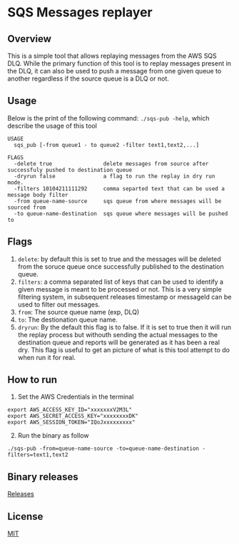 # SQS Messages replayer 

## Overview

This is a simple tool that allows replaying messages from the AWS SQS DLQ. While the primary function of this tool is to replay messages present in the DLQ, it can also be used to push a message from one given queue to another regardless if the source queue is a DLQ or not.

## Usage

Below is the print of the following command: `./sqs-pub -help`, which describe the usage of this tool


```
USAGE
  sqs_pub [-from queue1 - to queue2 -filter text1,text2,...]

FLAGS
  -delete true                delete messages from source after successfuly pushed to destination queue
  -dryrun false               a flag to run the replay in dry run mode.
  -filters 10104211111292     comma separted text that can be used a message body filter
  -from queue-name-source     sqs queue from where messages will be sourced from
  -to queue-name-destination  sqs queue where messages will be pushed to
```

## Flags
1. `delete`: by default this is set to true and the messages will be deleted from the soruce queue once successfully published to the destination queue.
2. `filters`: a comma separated list of keys that can be used to identify a given message is meant to be processed or not. This is a very simple filtering system, in subsequent releases timestamp or messageId can be used to filter out messages.
3. `from`: The source queue name (exp, DLQ)
4. `to`: The destionation queue name.
5. `dryrun`: By the default this flag is to false. If it is set to true then it will run the replay process but withouth sending the actual messages to the destination queue and reports will be generated as it has been a real dry. This flag is useful to get an picture of what is this tool attempt to do when run it for real.

## How to run

1. Set the AWS Credentials in the terminal 

```
export AWS_ACCESS_KEY_ID="xxxxxxxV2M3L"
export AWS_SECRET_ACCESS_KEY="xxxxxxxxDK"
export AWS_SESSION_TOKEN="IQoJxxxxxxxxx"
```

2. Run the binary as follow
```
./sqs-pub -from=queue-name-source -to=queue-name-destination -filters=text1,text2

```

## Binary releases
[Releases](https://github.com/akhettar/sqs-pub/releases)

## License
[MIT](LICENSE)
